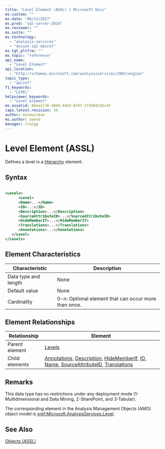 ```yaml
---
title: "Level Element (ASSL) | Microsoft Docs"
ms.custom: ""
ms.date: "06/13/2017"
ms.prod: "sql-server-2014"
ms.reviewer: ""
ms.suite: ""
ms.technology: 
  - "analysis-services"
  - "docset-sql-devref"
ms.tgt_pltfrm: ""
ms.topic: "reference"
api_name: 
  - "Level Element"
api_location: 
  - "http://schemas.microsoft.com/analysisservices/2003/engine"
topic_type: 
  - "apiref"
f1_keywords: 
  - "LEVEL"
helpviewer_keywords: 
  - "Level element"
ms.assetid: 66ee2c16-d6b8-4dd3-879f-1f2b6923bc43
caps.latest.revision: 36
author: minewiskan
ms.author: owend
manager: craigg
---
```

# Level Element (ASSL)
  Defines a level in a [Hierarchy](hierarchy-element-assl.md) element.  
  
## Syntax  
  
```xml  
  
<Levels>  
      <Level>  
      <Name>...</Name>  
      <ID>...</ID>  
      <Description>...</Description>  
      <SourceAttributeID>...</SourceAttributeID>  
      <HideMemberIf>...</HideMemberIf>  
      <Translations>...</Translations>  
      <Annotations>...</Annotations>  
   </Level>  
</Levels>  
```  
  
## Element Characteristics  
  
|Characteristic|Description|  
|--------------------|-----------------|  
|Data type and length|None|  
|Default value|None|  
|Cardinality|0-n: Optional element that can occur more than once.|  
  
## Element Relationships  
  
|Relationship|Element|  
|------------------|-------------|  
|Parent element|[Levels](../collections/levels-element-assl.md)|  
|Child elements|[Annotations](../collections/annotations-element-assl.md), [Description](../properties/description-element-assl.md), [HideMemberIf](../properties/hidememberif-element-assl.md), [ID](../properties/id-element-assl.md), [Name](../properties/name-element-assl.md), [SourceAttributeID](../properties/attributeid-element-assl.md), [Translations](../collections/translations-element-assl.md)|  
  
## Remarks  
 This data type has no restrictions under any deployment mode (1-Multidimensional and Data Mining, 2-SharePoint, and 3-Tabular).  
  
 The corresponding element in the Analysis Management Objects (AMO) object model is <xref:Microsoft.AnalysisServices.Level>.  
  
## See Also  
 [Objects &#40;ASSL&#41;](objects-assl.md)  
  
  
